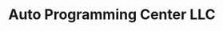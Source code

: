 ---
title: "Auto Programming Center LLC"
url: /phoenix/auto-programming-center-llc/
shop: locksmith
---